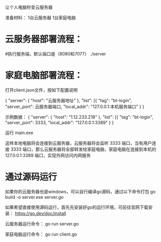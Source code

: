 让个人电脑秒变云服务器

准备材料：
1台云服务器
1台家庭电脑


# 云服务器部署流程：

#执行服务端，默认端口是（8080和7077）
./server


# 家庭电脑部署流程：
打开client.json文件，按如下配置说明

{
    "server": {
        "host": "云服务器地址"
    },
    "list": [{
        "tag": "bt-login",
        "server_port": 云服务器端口,
        "local_addr": "127.0.0.1:本机服务端口"
    }
}

示例数据：
{
    "server": {
        "host": "1.12.233.218"
    },
    "list": [{
        "tag": "bt-login",
        "server_port": 3333,
        "local_addr": "127.0.0.1:3389"
    }
}


运行 main.exe 

这样本地电脑将会连接到云服务器，云服务器将会监听 3333 端口，当有用户连接 3333 端口，那么云服务器将全部转发给家庭电脑，家庭电脑在连接到本机的 127.0.0.1:3389 端口，实现外网访问内网服务



# 通过源码运行
如果你的云服务器也是windows，可以自行编译go源码，通过以下命令打包
go build -o server.exe server.go

如果希望直接使用源码运行，首先先安装好go的运行环境，可前往官网下载安装：
https://go.dev/doc/install

云服务器运行命令：
go run server.go

家庭电脑运行命令：
go run client.go